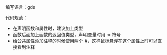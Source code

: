 编写语言：gds

代码规范：
- 在声明函数和属性时，建议加上类型
- 函数后面加上函数的返回值类型，声明变量时用 := 符号
- 给公共属性添加注释的时候使用两个 #，这样鼠标悬浮在这个属性上时可以直接看到注释